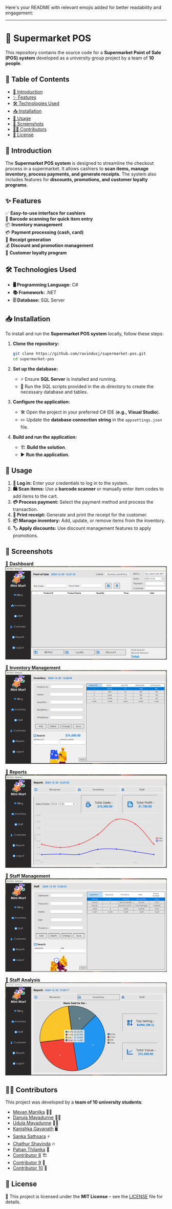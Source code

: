 Here's your README with relevant emojis added for better readability and engagement:  

---

# 🛒 Supermarket POS

This repository contains the source code for a **Supermarket Point of Sale (POS) system** developed as a university group project by a team of **10 people**.

## 📌 Table of Contents
- [📖 Introduction](#introduction)  
- [✨ Features](#features)  
- [🛠️ Technologies Used](#technologies-used)  
- [📥 Installation](#installation)  
- [🚀 Usage](#usage)  
- [📸 Screenshots](#screenshots)  
- [👨‍💻 Contributors](#contributors)  
- [📜 License](#license)  

## 📖 Introduction
The **Supermarket POS system** is designed to streamline the checkout process in a supermarket. It allows cashiers to **scan items, manage inventory, process payments, and generate receipts**. The system also includes features for **discounts, promotions, and customer loyalty programs**.

## ✨ Features
✅ **Easy-to-use interface for cashiers**  
📌 **Barcode scanning for quick item entry**  
📦 **Inventory management**  
💳 **Payment processing (cash, card)**  
🧾 **Receipt generation**  
💰 **Discount and promotion management**  
🎁 **Customer loyalty program**  

## 🛠️ Technologies Used
- **🖥️ Programming Language:** C#  
- **📚 Framework:** .NET  
- **🗄️ Database:** SQL Server  

## 📥 Installation
To install and run the **Supermarket POS system** locally, follow these steps:

1. **Clone the repository:**  
   ```bash
   git clone https://github.com/ravindusj/supermarket-pos.git
   cd supermarket-pos
   ```
   
2. **Set up the database:**  
   - ⚡ Ensure **SQL Server** is installed and running.  
   - 📂 Run the SQL scripts provided in the `db` directory to create the necessary database and tables.  

3. **Configure the application:**  
   - 🛠️ Open the project in your preferred C# IDE (**e.g., Visual Studio**).  
   - ✏️ Update the **database connection string** in the `appsettings.json` file.  

4. **Build and run the application:**  
   - 🏗️ **Build the solution**.  
   - ▶️ **Run the application**.  

## 🚀 Usage
1. **🔑 Log in:** Enter your credentials to log in to the system.  
2. **🛍️ Scan items:** Use a **barcode scanner** or manually enter item codes to add items to the cart.  
3. **💳 Process payment:** Select the payment method and process the transaction.  
4. **🧾 Print receipt:** Generate and print the receipt for the customer.  
5. **📦 Manage inventory:** Add, update, or remove items from the inventory.  
6. **🏷️ Apply discounts:** Use discount management features to apply promotions.  

## 📸 Screenshots  
📌 **Dashboard**  
![Dashboard](https://github.com/ravindusj/supermarket-pos/blob/master/dashboard%20billing.png)  

📌 **Inventory Management**  
![Inventory](https://github.com/ravindusj/supermarket-pos/blob/master/inventory.png)  

📌 **Reports**  
![Report](https://github.com/ravindusj/supermarket-pos/blob/master/report.png)  

📌 **Staff Management**  
![Staff](https://github.com/ravindusj/supermarket-pos/blob/master/staff.png)  

📌 **Staff Analysis**  
![Staff Analysis](https://github.com/ravindusj/supermarket-pos/blob/master/report_inventory.png)  

## 👨‍💻 Contributors  
This project was developed by a **team of 10 university students**:  

- [Mevan Manilka](https://github.com/mevanmanilka83) 🧑‍💻  
- [Danuja Mayadunne](https://github.com/danujamayadunne) 👨‍💻  
- [Udula Mayadunne](https://github.com/udula-m) 👨‍💻  
- [Kanishka Gayanath](https://github.com/kanishkagayanath) 🖥️  
- [Sanka Sathsara](https://github.com/sanka-dev) ⚡  
- [Chathur Shavinda](https://github.com/chathurshavinda) 🔥  
- [Pahan Thilanka](https://github.com/rptilanka) 🚀  
- [Contributor 8](https://github.com/contributor8) 🏗️  
- [Contributor 9](https://github.com/contributor9) 🎯  
- [Contributor 10](https://github.com/contributor10) 🔧  

## 📜 License  
📄 This project is licensed under the **MIT License** – see the [LICENSE](LICENSE) file for details.  
